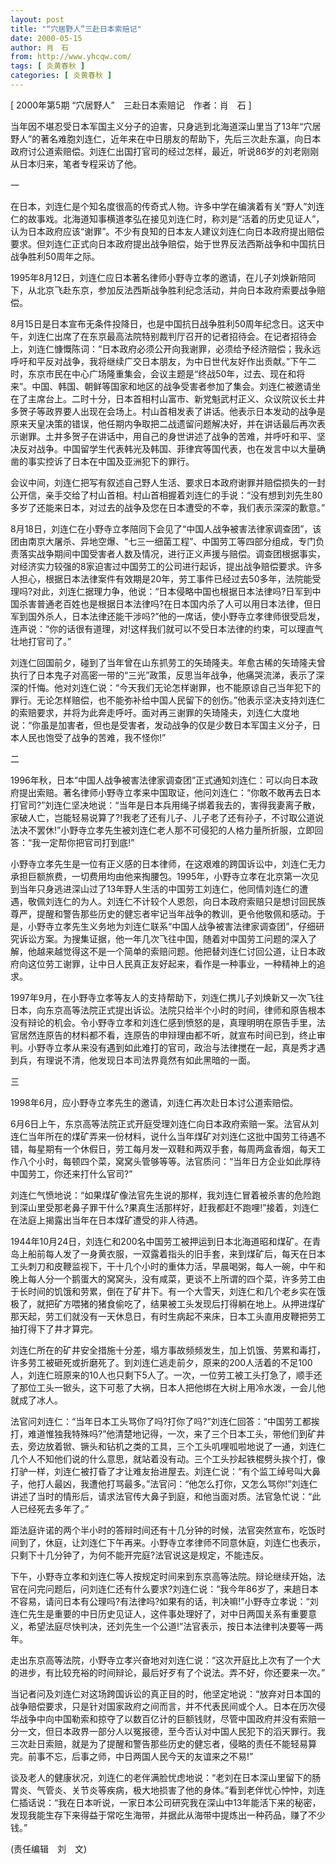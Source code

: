 ```yaml
---
layout: post
title: "“穴居野人”三赴日本索赔记"
date: 2000-05-15
author: 肖　石
from: http://www.yhcqw.com/
tags: [ 炎黄春秋 ]
categories: [ 炎黄春秋 ]
---
```



[ 2000年第5期 “穴居野人”　三赴日本索赔记　作者：肖　石 ]


当年因不堪忍受日本军国主义分子的迫害，只身逃到北海道深山里当了13年“穴居野人”的著名难胞刘连仁，近年来在中日朋友的帮助下，先后三次赴东瀛，向日本政府讨公道索赔偿。刘连仁出国打官司的经过怎样，最近，听说86岁的刘老刚刚从日本归来，笔者专程采访了他。

一


在日本，刘连仁是个知名度很高的传奇式人物。许多中学在编演着有关“野人”刘连仁的故事戏。北海道知事横道孝弘在接见刘连仁时，称刘是“活着的历史见证人”，认为日本政府应该“谢罪”。不少有良知的日本友人建议刘连仁向日本政府提出赔偿要求。但刘连仁正式向日本政府提出战争赔偿，始于世界反法西斯战争和中国抗日战争胜利50周年之际。

1995年8月12日，刘连仁应日本著名律师小野寺立孝的邀请，在儿子刘焕新陪同下，从北京飞赴东京，参加反法西斯战争胜利纪念活动，并向日本政府索要战争赔偿。


8月15日是日本宣布无条件投降日，也是中国抗日战争胜利50周年纪念日。这天中午，刘连仁出席了在东京最高法院特别裁判厅召开的记者招待会。在记者招待会上，刘连仁慷慨陈词：“日本政府必须公开向我谢罪，必须给予经济赔偿；我永远呼吁和平反对战争，我将继续广交日本朋友，为中日世代友好作出贡献。”下午二时，东京市民在中心广场隆重集会，会议主题是“终战50年，过去、现在和将来”。中国、韩国、朝鲜等国家和地区的战争受害者参加了集会。刘连仁被邀请坐在了主席台上。二时十分，日本首相村山富市、新党魁武村正义、众议院议长土井多贺子等政界要人出现在会场上。村山首相发表了讲话。他表示日本发动的战争是原来天皇决策的错误，他任期内争取把二战遗留问题解决好，并在讲话最后再次表示谢罪。土井多贺子在讲话中，用自己的身世讲述了战争的苦难，并呼吁和平、坚决反对战争。中国留学生代表韩光及韩国、菲律宾等国代表，也在发言中以大量确凿的事实控诉了日本在中国及亚洲犯下的罪行。


会议中间，刘连仁把写有叙述自己野人生活、要求日本政府谢罪并赔偿损失的一封公开信，亲手交给了村山首相。村山首相握着刘连仁的手说：“没有想到刘先生80多岁了还能来日本，对过去的战争及您在日本遭受的不幸，我们表示深深的歉意。”


8月18日，刘连仁在小野寺立孝陪同下会见了“中国人战争被害法律家调查团”，该团由南京大屠杀、异地空爆、“七三一细菌工程”、中国劳工等四部分组成，专门负责落实战争期间中国受害者人数及情况，进行正义声援与赔偿。调查团根据事实，对经济实力较强的8家迫害过中国劳工的公司进行起诉，提出战争赔偿要求。许多人担心，根据日本法律案件有效期是20年，劳工事件已经过去50多年，法院能受理吗?对此，刘连仁据理力争，他说：“日本侵略中国也根据日本法律吗?日军到中国杀害普通老百姓也是根据日本法律吗?在日本国内杀了人可以用日本法律，但日军到国外杀人，日本法律还能干涉吗?”他的一席话，使小野寺立孝律师很受启发，连声说：“你的话很有道理，对!这样我们就可以不受日本法律的约束，可以理直气壮地打官司了。”


刘连仁回国前夕，碰到了当年曾在山东抓劳工的矢琦隆夫。年愈古稀的矢琦隆夫曾执行了日本鬼子对高密一带的“三光”政策，反思当年战争，他痛哭流涕，表示了深深的忏悔。他对刘连仁说：“今天我们无论怎样谢罪，也不能原谅自己当年犯下的罪行。无论怎样赔偿，也不能弥补给中国人民留下的创伤。”他表示坚决支持刘连仁的索赔要求，并将为此奔走呼吁。面对再三谢罪的矢琦隆夫，刘连仁大度地说：“你虽是加害者，但也是受害者，发动战争的仅是少数日本军国主义分子，日本人民也饱受了战争的苦难，我不怪你!”

二


1996年秋，日本“中国人战争被害法律家调查团”正式通知刘连仁：可以向日本政府提出索赔。著名律师小野寺立孝来中国取证，他问刘连仁：“你敢不敢再去日本打官司?”刘连仁坚决地说：“当年是日本兵用绳子绑着我去的，害得我妻离子散，家破人亡，岂能轻易说算了?!我老了还有儿子、儿子老了还有孙子，不讨取公道说法决不罢休!”小野寺立孝先生被刘连仁老人那不可侵犯的人格力量所折服，立即回答：“我一定帮你把官司打到底!”


小野寺立孝先生是一位有正义感的日本律师，在这艰难的跨国诉讼中，刘连仁无力承担巨额旅费，一切费用均由他来掏腰包。1995年，小野寺立孝在北京第一次见到当年只身逃进深山过了13年野人生活的中国劳工刘连仁，他同情刘连仁的遭遇，敬佩刘连仁的为人。刘连仁不计较个人恩怨，向日本政府索赔只是想讨回民族尊严，提醒和警告那些历史的健忘者牢记当年战争的教训，更令他敬佩和感动。于是，小野寺立孝先生义务地为刘连仁联系“中国人战争被害法律家调查团”，仔细研究诉讼方案。为搜集证据，他一年几次飞往中国，随着对中国劳工问题的深入了解，他越来越觉得这不是一个简单的索赔问题。他把替刘连仁讨回公道，让日本政府向这位劳工谢罪，让中日人民真正友好起来，看作是一种事业，一种精神上的追求。


1997年9月，在小野寺立孝等友人的支持帮助下，刘连仁携儿子刘焕新又一次飞往日本，向东京高等法院正式提出诉讼。法院只给半个小时的时间，律师和原告根本没有辩论的机会。令小野寺立孝和刘连仁感到愤怒的是，真理明明在原告手里，法官居然连原告的材料都不看，连原告的申辩理由都不听，就宣布时间已到，终止审判。小野寺立孝从来没有遇到如此难打的官司，政治与法律搅在一起，真是秀才遇到兵，有理说不清，他发现日本司法界竟然有如此黑暗的一面。

三

1998年6月，应小野寺立孝先生的邀请，刘连仁再次赴日本讨公道索赔偿。


6月6日上午，东京高等法院正式开庭受理刘连仁向日本政府索赔一案。法官从刘连仁当年所在的煤矿弄来一份材料，说什么当年煤矿对刘连仁这批中国劳工待遇不错，每星期有一个休假日，劳工每月发一双鞋和两双手套，每周两盒香烟，每天工作八个小时，每顿四个菜，窝窝头管够等等。法官质问：“当年日方企业如此厚待中国劳工，你还来打什么官司?”


刘连仁气愤地说：“如果煤矿像法官先生说的那样，我刘连仁冒着被杀害的危险跑到深山里受那老鼻子罪干什么?果真生活那样好，赶我都赶不跑哩!”接着，刘连仁在法庭上揭露出当年在日本煤矿遭受的非人待遇。


1944年10月24日，刘连仁和200名中国劳工被押运到日本北海道昭和煤矿。在青岛上船前每人发了一身黄衣服，一双露着指头的旧手套，来到煤矿后，每天在日本工头刺刀和皮鞭监视下，干十几个小时的重体力活，早晨喝粥，每人一碗，中午和晚上每人分一个鹅蛋大的窝窝头，没有咸菜，更谈不上所谓的四个菜，许多劳工由于长时间的饥饿和劳累，倒在了矿井下。有一个大雪天，刘连仁和几个老乡实在饿极了，就把矿方喂猪的猪食偷吃了，结果被工头发现后打得躺在地上。从押进煤矿那天起，劳工们就没有一天休息日，有时生病起不来床，日本工头直用皮鞭把劳工抽打得下了井才算完。


刘连仁所在的矿井安全措施十分差，塌方事故频频发生，加上饥饿、劳累和毒打，许多劳工被砸死或折磨死了。到刘连仁逃走前夕，原来的200人活着的不足100人，刘连仁班原来的10人也只剩下5人了。一次，一位劳工被工头打急了，顺手还了那位工头一锨头，这下可惹了大祸，日本人把他绑在大树上用冷水泼，一会儿他就成了冰人。


法官问刘连仁：“当年日本工头骂你了吗?打你了吗?”刘连仁回答：“中国劳工都挨打，难道惟独我特殊吗?”他清楚地记得，一次，来了三个日本工头，带他们到矿井去，旁边放着锨、镢头和钻机之类的工具，三个工头叽哩呱啦地说了一通，刘连仁几个人不知他们说的什么意思，就站着没有动。三个工头抄起铁棍劈头挨个打，像打驴一样，刘连仁被打昏了才让难友抬进屋去。刘连仁说：“有个监工绰号叫大鼻子，他打人最凶，我遭他打骂最多。”法官问：“他怎么打你，又怎么骂你!”刘连仁讲述了当时的情形后，请求法官传大鼻子到庭，和他当面对质。法官急忙说：“此人已经死去多年了。”


距法庭许诺的两个半小时的答辩时间还有十几分钟的时候，法官突然宣布，吃饭时间到了，休庭，让刘连仁下午再来。小野寺立孝律师不同意休庭，刘连仁也表示，只剩下十几分钟了，为何不能开完庭?法官说这是规定，不能违反。


下午，小野寺立孝和刘连仁等人按规定时间来到东京高等法院。辩论继续开始，法官在问完问题后，问刘连仁还有什么要求?刘连仁说：“我今年86岁了，来趟日本不容易，请问日本有公理吗?有法律吗?如果有的话，判决嘛!”小野寺立孝说：“刘连仁先生是重要的中日历史见证人，这件事处理好了，对中日两国关系有重要意义，希望法庭尽快判决，还刘先生一个公道!”法官表示，按日本法律判决要等一两年。

走出东京高等法院，小野寺立孝兴奋地对刘连仁说：“这次开庭比上次有了一个大的进步，有比较充裕的时间辩论，最后好歹有了个说法。弄不好，你还要来一次。”


当记者问及刘连仁对这场跨国诉讼的真正目的时，他坚定地说：“放弃对日本国的战争赔偿要求，只是针对国家政府之间而言，并不代表民间或个人。日本在历次侵华战争中向中国勒索和掠夺了以数百亿计的巨额钱财，尽管中国政府并没有索赔一分一文，但日本政界一部分人以冤报德，至今否认对中国人民犯下的滔天罪行。我三次赴日索赔，就是为了提醒和警告那些历史的健忘者，侵略的责任不能轻易算完。前事不忘，后事之师，中日两国人民今天的友谊来之不易!”


谈及老人的健康状况，刘连仁的老伴满脸忧虑地说：“老刘在日本深山里留下的肠胃炎、气管炎、关节炎等疾病，极大地损害了他的身体。”看到老伴忧心忡忡，刘连仁插话说：“我在日本听说，一家日本公司研究我在深山中13年能活下来的秘密，发现我能生存下来得益于常吃生海带，并据此从海带中提炼出一种药品，赚了不少钱。”

(责任编辑　刘　文)


